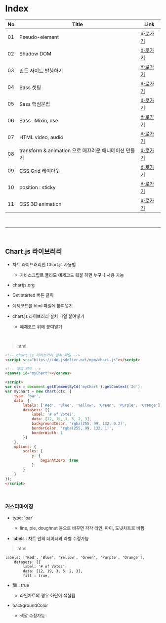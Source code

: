 # Index
|No|Title|Link|
|-|-|-|
|01|Pseudo-element|[바로가기](./01)|
|02|Shadow DOM|[바로가기](./02)|
|03|만든 사이트 발행하기|[바로가기](./03)|
|04|Sass 셋팅|[바로가기](./04)|
|05|Sass 핵심문법|[바로가기](./05)|
|06|Sass : Mixin, use|[바로가기](./06)|
|07|HTML video, audio|[바로가기](./07)|
|08|transform & animation 으로 매끄러운 애니메이션 만들기|[바로가기](./08)|
|09|CSS Grid 레이아웃|[바로가기](./09)|
|10|position : sticky|[바로가기](./10)|
|11|CSS 3D animation|[바로가기](./11)|

<br>

---

<br>

Chart.js 라이브러리
---
- 차트 라이브러리인 Chart.js 사용법

    - 자바스크립트 몰라도 예제코드 복붙 하면 누구나 사용 가능

- chartjs.org

- Get started 버튼 클릭

- 예제코드를 html 파일에 붙여넣기

- chart.js 라이브러리 설치 파일 붙여넣기

    - 예제코드 위에 붙여넣기

<br>

> html
```html
<!-- chart.js 라이브러리 설치 파일 -->
<script src="https://cdn.jsdelivr.net/npm/chart.js"></script>

<!-- 예제 코드 -->
<canvas id="myChart"></canvas>

<script>
var ctx = document.getElementById('myChart').getContext('2d');
var myChart = new Chart(ctx, {
    type: 'bar',
    data: {
        labels: ['Red', 'Blue', 'Yellow', 'Green', 'Purple', 'Orange'],
        datasets: [{
            label: '# of Votes',
            data: [12, 19, 3, 5, 2, 3],
            backgroundColor: 'rgba(255, 99, 132, 0.2)',
            borderColor: 'rgba(255, 99, 132, 1)',
            borderWidth: 1
        }]
    },
    options: {
        scales: {
            y: {
                beginAtZero: true
            }
        }
    }
});
</script>
```
 
<br>

### 커스터마이징
- type: 'bar'

    - line, pie, doughnut 등으로 바꾸면 각각 라인, 파이, 도넛차트로 바뀜

- labels : 차트 안의 데이터와 라벨 수정가능

> html
```html
labels: ['Red', 'Blue', 'Yellow', 'Green', 'Purple', 'Orange'],
    datasets: [{
        label: '# of Votes',
        data: [12, 19, 3, 5, 2, 3],
        fill : true,
```
- fill : true 

    - 라인차트의 경우 하단이 색칠됨

- backgroundColor

    - 색깔 수정가능 


<br> 

 
